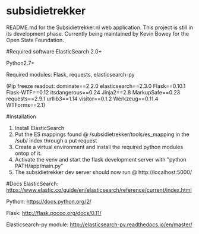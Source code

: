 # subsidietrekker
README.md for the Subsidietrekker.nl web application. This project is still in its development phase. 
Currently being maintained by Kevin Bowey for the Open State Foundation.


#Required software
ElasticSearch 2.0+

Python2.7+

Required modules: Flask, requests, elasticsearch-py

(Pip freeze readout:
dominate==2.2.0
elasticsearch==2.3.0
Flask==0.10.1
Flask-WTF==0.12
itsdangerous==0.24
Jinja2==2.8
MarkupSafe==0.23
requests==2.9.1
urllib3==1.14
visitor==0.1.2
Werkzeug==0.11.4
WTForms==2.1)

#Installation
1. Install ElasticSearch
2. Put the ES mappings found @ /subsidietrekker/tools/es_mapping in the /sub/ index through a put request
3. Create a virtual environment and install the required python modules ontop of it.
4. Activate the venv and start the flask development server with "python PATH/app/main.py"
5. The subsidietrekker dev server should now run @ http://localhost:5000/

#Docs
ElasticSearch: https://www.elastic.co/guide/en/elasticsearch/reference/current/index.html

Python: https://docs.python.org/2/

Flask: http://flask.pocoo.org/docs/0.11/

Elasticsearch-py module: http://elasticsearch-py.readthedocs.io/en/master/
